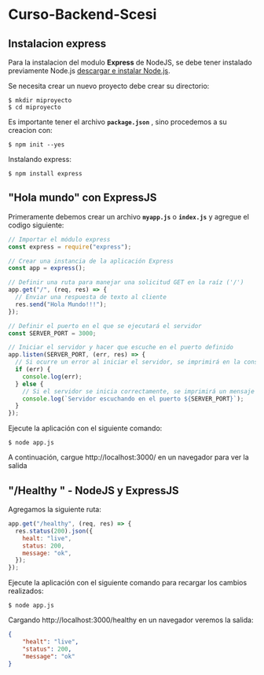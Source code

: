 # Curso-Backend-Scesi
## Instalacion express
Para la instalacion del modulo **Express** de NodeJS, se debe tener instalado previamente Node.js [descargar e instalar Node.js](https://nodejs.org/en/download/).

Se necesita crear un nuevo proyecto debe crear su directorio:

```console
$ mkdir miproyecto
$ cd miproyecto
```
Es importante tener el archivo **`package.json`** , sino procedemos a su creacion con:
```console
$ npm init --yes 
```
Instalando express:
```console
$ npm install express
```
## "Hola mundo" con ExpressJS

Primeramente debemos crear un archivo **`myapp.js`** o **`index.js`** y agregue el codigo siguiente:

```js
// Importar el módulo express
const express = require("express");

// Crear una instancia de la aplicación Express
const app = express();

// Definir una ruta para manejar una solicitud GET en la raíz ('/')
app.get("/", (req, res) => {
  // Enviar una respuesta de texto al cliente
  res.send("Hola Mundo!!!");
});

// Definir el puerto en el que se ejecutará el servidor
const SERVER_PORT = 3000;

// Iniciar el servidor y hacer que escuche en el puerto definido
app.listen(SERVER_PORT, (err, res) => {
  // Si ocurre un error al iniciar el servidor, se imprimirá en la consola
  if (err) {
    console.log(err);
  } else {
    // Si el servidor se inicia correctamente, se imprimirá un mensaje en la consola
    console.log(`Servidor escuchando en el puerto ${SERVER_PORT}`);
  }
});

```
Ejecute la aplicación con el siguiente comando:
```console
$ node app.js
```
A continuación, cargue http://localhost:3000/ en un navegador para ver la salida

## "/Healthy " - NodeJS y ExpressJS
Agregamos la siguiente ruta:

```js
app.get("/healthy", (req, res) => {
  res.status(200).json({
    healt: "live",
    status: 200,
    message: "ok",
  });
});
```
Ejecute la aplicación con el siguiente comando para recargar los cambios realizados:
```console
$ node app.js
```
Cargando http://localhost:3000/healthy en un navegador veremos la salida:
```json
{
    "healt": "live",
    "status": 200,
    "message": "ok"
}
```